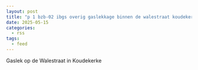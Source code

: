```yaml
---
layout: post
title: "p 1 bzb-02 ibgs overig gaslekkage binnen de walestraat koudekerke 194595 194530"
date: 2025-05-15
categories: 
  - rss
tags: 
  - feed
---
```


Gaslek op de Walestraat in Koudekerke

